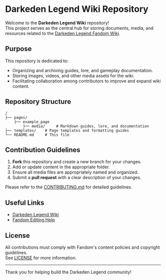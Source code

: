 # Darkeden Legend Wiki Repository

Welcome to the **Darkeden Legend Wiki** repository!  
This project serves as the central hub for storing documents, media, and resources related to the [Darkeden Legend Fandom Wiki](https://darkeden-legend.fandom.com/wiki/Darkeden_Legend_Wiki).

## Purpose

This repository is dedicated to:

- Organizing and archiving guides, lore, and gameplay documentation.
- Storing images, videos, and other media assets for the wiki.
- Facilitating collaboration among contributors to improve and expand wiki content.

## Repository Structure

```
/
├── pages/
    ├── example_page
        ├── media/     # Markdown guides, lore, and documentation
├── templates/    # Page templates and formatting guides
└── README.md     # This file
```

## Contribution Guidelines

1. **Fork** this repository and create a new branch for your changes.
2. Add or update content in the appropriate folder.
3. Ensure all media files are appropriately named and organized.
4. Submit a **pull request** with a clear description of your changes.

Please refer to the [CONTRIBUTING.md](CONTRIBUTING.md) for detailed guidelines.

## Useful Links

- [Darkeden Legend Wiki](https://darkeden-legend.fandom.com/wiki/Darkeden_Legend_Wiki)
- [Fandom Editing Help](https://community.fandom.com/wiki/Help:Editing)

## License

All contributions must comply with Fandom's content policies and copyright guidelines.  
See [LICENSE](LICENSE) for more information.

---

Thank you for helping build the Darkeden Legend community!